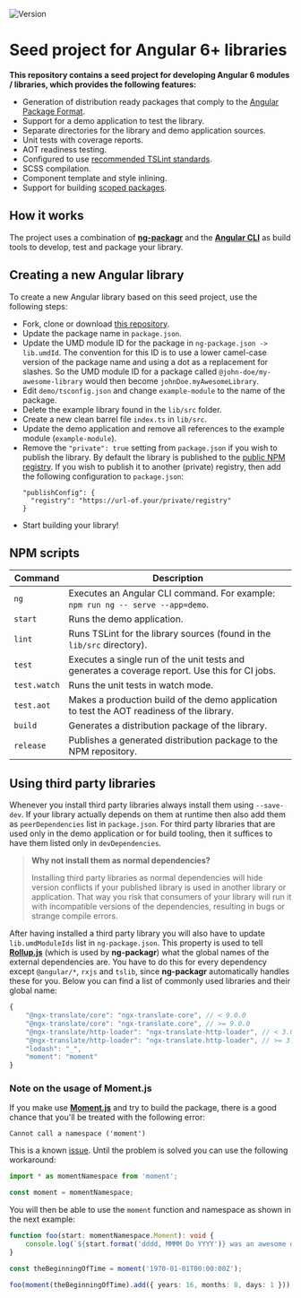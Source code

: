 ![Version](https://img.shields.io/badge/version-6.0.0-brightgreen.svg)

# Seed project for Angular 6+ libraries

**This repository contains a seed project for developing Angular 6 modules / libraries, which provides the following features:**

* Generation of distribution ready packages that comply to the [Angular Package Format](https://docs.google.com/document/d/1CZC2rcpxffTDfRDs6p1cfbmKNLA6x5O-NtkJglDaBVs/preview).
* Support for a demo application to test the library.
* Separate directories for the library and demo application sources.
* Unit tests with coverage reports.
* AOT readiness testing.
* Configured to use [recommended TSLint standards](https://github.com/dscheerens/tslint-presets).
* SCSS compilation.
* Component template and style inlining.
* Support for building [scoped packages](https://docs.npmjs.com/misc/scope).

## How it works
The project uses a combination of [**ng-packagr**](https://github.com/dherges/ng-packagr) and the
[**Angular CLI**](https://github.com/angular/angular-cli) as build tools to develop, test and package your library.

## Creating a new Angular library

To create a new Angular library based on this seed project, use the following steps:

* Fork, clone or download [this repository](https://github.com/dscheerens/angular-library-seed-project).
* Update the package name in `package.json`.
* Update the UMD module ID for the package in `ng-package.json -> lib.umdId`.
  The convention for this ID is to use a lower camel-case version of the package name and using a dot as a replacement for slashes.
  So the UMD module ID for a package called `@john-doe/my-awesome-library` would then become `johnDoe.myAwesomeLibrary`.
* Edit `demo/tsconfig.json` and change `example-module` to the name of the package.
* Delete the example library found in the `lib/src` folder.
* Create a new clean barrel file `index.ts` in `lib/src`.
* Update the demo application and remove all references to the example module (`example-module`).
* Remove the `"private": true` setting from `package.json` if you wish to publish the library.
  By default the library is published to the [public NPM registry](https://www.npmjs.com/).
  If you wish to publish it to another (private) registry, then add the following configuration to `package.json`:
  ```
  "publishConfig": {
    "registry": "https://url-of.your/private/registry"
  }
  ```
* Start building your library!

## NPM scripts

| Command      | Description                                                                                    |
|--------------|------------------------------------------------------------------------------------------------|
| `ng`         | Executes an Angular CLI command. For example: `npm run ng -- serve --app=demo`.                |
| `start`      | Runs the demo application.                                                                     |
| `lint`       | Runs TSLint for the library sources (found in the `lib/src` directory).                        |
| `test`       | Executes a single run of the unit tests and generates a coverage report. Use this for CI jobs. |
| `test.watch` | Runs the unit tests in watch mode.                                                             |
| `test.aot`   | Makes a production build of the demo application to test the AOT readiness of the library.     |
| `build`      | Generates a distribution package of the library.                                               |
| `release`    | Publishes a generated distribution package to the NPM repository.                              |

## Using third party libraries

Whenever you install third party libraries always install them using `--save-dev`.
If your library actually depends on them at runtime then also add them as `peerDependencies` list in `package.json`.
For third party libraries that are used only in the demo application or for build tooling, then it suffices to have them listed only in `devDependencies`.

> **Why not install them as normal dependencies?**
>
> Installing third party libraries as normal dependencies will hide version conflicts if your published library is used in another library or application.
> That way you risk that consumers of your library will run it with incompatible versions of the dependencies, resulting in bugs or strange compile errors.

After having installed a third party library you will also have to update `lib.umdModuleIds` list in `ng-package.json`.
This property is used to tell [**Rollup.js**](https://rollupjs.org/) (which is used by **ng-packagr**) what the global names of the external dependencies are.
You have to do this for every dependency except `@angular/*`, `rxjs` and `tslib`, since **ng-packagr** automatically handles these for you.
Below you can find a list of commonly used libraries and their global name:

```javascript
{
    "@ngx-translate/core": "ngx-translate-core", // < 9.0.0
    "@ngx-translate/core": "ngx-translate.core", // >= 9.0.0
    "@ngx-translate/http-loader": "ngx-translate-http-loader", // < 3.0.0
    "@ngx-translate/http-loader": "ngx-translate.http-loader", // >= 3.0.0
    "lodash": "_",
    "moment": "moment"
}
```

### Note on the usage of **Moment.js**

If you make use [**Moment.js**](https://momentjs.com/) and try to build the package, there is a good chance that you'll be treated with the following error:

```
Cannot call a namespace ('moment')
```

This is a known [issue](https://github.com/moment/moment/issues/4170).
Until the problem is solved you can use the following workaround:

```Typescript
import * as momentNamespace from 'moment';

const moment = momentNamespace;
```

You will then be able to use the `moment` function and namespace as shown in the next example:

```Typescript
function foo(start: momentNamespace.Moment): void {
    console.log(`${start.format('dddd, MMMM Do YYYY')} was an awesome day!`);
}

const theBeginningOfTime = moment('1970-01-01T00:00:00Z');

foo(moment(theBeginningOfTime).add({ years: 16, months: 8, days: 1 }));
```
